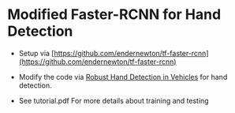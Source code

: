 # Modified Faster-RCNN for Hand Detection

+ Setup via [https://github.com/endernewton/tf-faster-rcnn](https://github.com/endernewton/tf-faster-rcnn)

+ Modify the code via [Robust Hand Detection in Vehicles](http://ieeexplore.ieee.org/stamp/stamp.jsp?arnumber=7899695) for hand detection.

+ See tutorial.pdf For more details about training and testing


